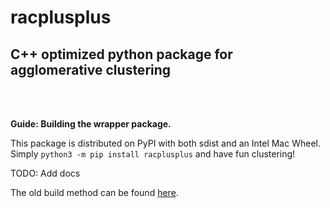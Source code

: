 # racplusplus
## C++ optimized python package for agglomerative clustering 

<br />
<br />

**Guide: Building the wrapper package.**

This package is distributed on PyPI with both sdist and an Intel Mac Wheel. Simply `python3 -m pip install racplusplus` and have fun clustering!

TODO: Add docs

The old build method can be found [here](oldbuild.md).